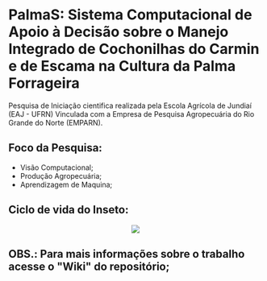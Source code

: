 # PalmaS: Sistema Computacional de Apoio à Decisão sobre o Manejo Integrado de Cochonilhas do Carmin e de Escama na Cultura da Palma Forrageira

Pesquisa de Iniciação cientifica realizada pela Escola Agrícola de Jundiaí (EAJ - UFRN) Vinculada com a Empresa de Pesquisa Agropecuária do Rio Grande do Norte (EMPARN).

## Foco da Pesquisa:

* Visão Computacional;
* Produção Agropecuária;
* Aprendizagem de Maquina;
    
## Ciclo de vida do Inseto:
  <div align="center">
      <img src="https://github.com/Gus-1003/TADS_Projeto_PalmaS/blob/main/fig1.png">
  </div>
  
## OBS.: Para mais informações sobre o trabalho acesse o "Wiki" do repositório;

